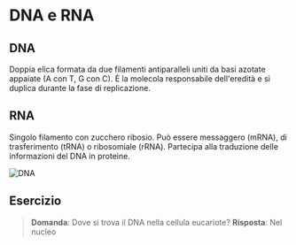 # DNA e RNA

## DNA
Doppia elica formata da due filamenti antiparalleli uniti da basi azotate
appaiate (A con T, G con C). È la molecola responsabile dell'eredità e si
duplica durante la fase di replicazione.

## RNA
Singolo filamento con zucchero ribosio. Può essere messaggero (mRNA), di
trasferimento (tRNA) o ribosomiale (rRNA). Partecipa alla traduzione delle
informazioni del DNA in proteine.

![DNA](https://upload.wikimedia.org/wikipedia/commons/5/55/DNA_simple2.svg)

## Esercizio
> **Domanda**: Dove si trova il DNA nella cellula eucariote?
> **Risposta**: Nel nucleo
